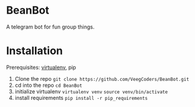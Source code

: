 BeanBot
=======

A telegram bot for fun group things. 

# Installation

Prerequisites: [virtualenv](https://virtualenv.pypa.io/en/stable/installation/), pip

1. Clone the repo
`git clone https://github.com/VeegCoders/BeanBot.git`
3. cd into the repo
`cd BeanBot`
4. initialize virtualenv
`virtualenv venv`
`source venv/bin/activate`
5. install requirements
`pip install -r pip_requirements`